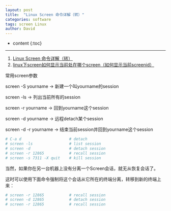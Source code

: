 ```yaml
---
layout: post
title:  "Linux Screen 命令详解（转）"
categories: software
tags: screen Linux
author: David
---
```


* content
{:toc}

---

1. [Linux Screen 命令详解（转）](https://www.cnblogs.com/mchina/archive/2013/01/30/2880680.html)
2. [linux下screen如何显示当前处在哪个screen（如何显示当前screenid）](https://blog.csdn.net/weixin_34220834/article/details/92107468)

常用screen参数

screen -S yourname -> 新建一个叫yourname的session

screen -ls -> 列出当前所有的session

screen -r yourname -> 回到yourname这个session

screen -d yourname -> 远程detach某个session

screen -d -r yourname -> 结束当前session并回到yourname这个session

```bash
# C-a d                     # detach
# screen -ls                # list session
# screen -d                 # detach session
# screen -r 12865           # recall session
# screen -s 7311 -X quit    # kill session
```

当然，如果你在另一台机器上没有分离一个Screen会话，就无从恢复会话了。

这时可以使用下面命令强制将这个会话从它所在的终端分离，转移到新的终端上来：
```bash
# screen -r 12865           # recall session
# screen -d 12865           # detach session
# screen -r 12865           # recall session
```


